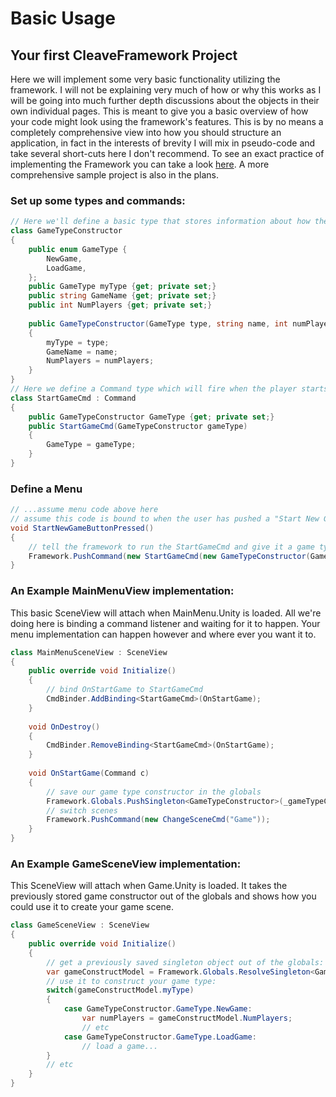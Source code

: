 # Basic Usage

## Your first CleaveFramework Project

Here we will implement some very basic functionality utilizing the framework.  I will not be explaining very much of how or why this works as I will be going into much further depth discussions about the objects in their own individual pages.  This is meant to give you a basic overview of how your code might look using the framework's features.  This is by no means a completely comprehensive view into how you should structure an application, in fact in the interests of brevity I will mix in pseudo-code and take several short-cuts here I don't recommend.  To see an exact practice of implementing the Framework you can take a look [here](https://github.com/cleavetv/Architect).  A more comprehensive sample project is also in the plans.

### Set up some types and commands:
```csharp
// Here we'll define a basic type that stores information about how the Game scene will create the game-play.
class GameTypeConstructor
{
	public enum GameType {
		NewGame,
		LoadGame,
	};
	public GameType myType {get; private set;}
	public string GameName {get; private set;}
	public int NumPlayers {get; private set;}
	
	public GameTypeConstructor(GameType type, string name, int numPlayers)
	{
		myType = type;
		GameName = name;
		NumPlayers = numPlayers;
	}
}
// Here we define a Command type which will fire when the player starts a game from the menu
class StartGameCmd : Command 
{
	public GameTypeConstructor GameType {get; private set;}
	public StartGameCmd(GameTypeConstructor gameType)
	{
		GameType = gameType;
	}
}
```

### Define a Menu
```csharp
// ...assume menu code above here
// assume this code is bound to when the user has pushed a "Start New Game" button via whatever GUI methods you are implementing
void StartNewGameButtonPressed()
{
	// tell the framework to run the StartGameCmd and give it a game type constructor
	Framework.PushCommand(new StartGameCmd(new GameTypeConstructor(GameType.NewGame, "Awesome Game", 1)));
}

```
	
### An Example MainMenuView implementation:
This basic SceneView will attach when MainMenu.Unity is loaded.  All we're doing here is binding a command listener and waiting for it to happen.  Your menu implementation can happen however and where ever you want it to.
```csharp
class MainMenuSceneView : SceneView
{
	public override void Initialize()
	{
		// bind OnStartGame to StartGameCmd
		CmdBinder.AddBinding<StartGameCmd>(OnStartGame);
	}
	
	void OnDestroy()
	{
		CmdBinder.RemoveBinding<StartGameCmd>(OnStartGame);
	}
	
	void OnStartGame(Command c)
	{
		// save our game type constructor in the globals
		Framework.Globals.PushSingleton<GameTypeConstructor>(_gameTypeConstructor);
		// switch scenes
		Framework.PushCommand(new ChangeSceneCmd("Game"));
	}
}
```

### An Example GameSceneView implementation:
This SceneView will attach when Game.Unity is loaded.  It takes the previously stored game constructor out of the globals and shows how you could use it to create your game scene.
```csharp
class GameSceneView : SceneView
{
	public override void Initialize()
	{
		// get a previously saved singleton object out of the globals:
		var gameConstructModel = Framework.Globals.ResolveSingleton<GameTypeConstructor>() as GameTypeConstructor;
		// use it to construct your game type:
		switch(gameConstructModel.myType)
		{
			case GameTypeConstructor.GameType.NewGame:
				var numPlayers = gameConstructModel.NumPlayers;
				// etc 
			case GameTypeConstructor.GameType.LoadGame:
				// load a game...
		}
		// etc
	}
}
